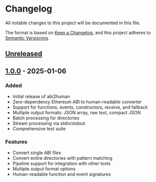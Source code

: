 # Changelog

All notable changes to this project will be documented in this file.

The format is based on [Keep a Changelog](https://keepachangelog.com/en/1.0.0/),
and this project adheres to [Semantic Versioning](https://semver.org/spec/v2.0.0.html).

## [Unreleased]

## [1.0.0] - 2025-01-06

### Added
- Initial release of abi2human
- Zero-dependency Ethereum ABI to human-readable converter
- Support for functions, events, constructors, receive, and fallback
- Multiple output formats: JSON array, raw text, compact JSON
- Batch processing for directories
- Stream processing via stdin/stdout
- Comprehensive test suite

### Features
- Convert single ABI files
- Convert entire directories with pattern matching
- Pipeline support for integration with other tools
- Multiple output format options
- Human-readable function and event signatures

[Unreleased]: https://github.com/yourusername/abi2human-rs/compare/v1.0.0...HEAD
[1.0.0]: https://github.com/yourusername/abi2human-rs/releases/tag/v1.0.0